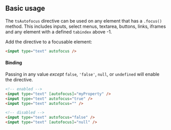 ## Basic usage

The `tsAutofocus` directive can be used on any element that has a `.focus()` method. This includes
inputs, select menus, textarea, buttons, links, iframes and any element with a defined `tabindex`
above -1.

Add the directive to a focusable element:

```html
<input type="text" autofocus />
```

#### Binding

Passing in any value _except_ `false`, `'false'`, `null`, or `undefined` will enable the directive.

```html
<!-- enabled -->
<input type="text" [autofocus]="myProperty" />
<input type="text" autofocus="true" />
<input type="text" autofocus="" />

<!-- disabled -->
<input type="text" autofocus="false" />
<input type="text" [autofocus]="null" />
```
